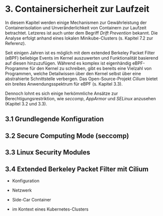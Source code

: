 # 3. Containersicherheit zur Laufzeit

In diesem Kapitel werden einige Mechanismen zur Gewährleistung der Containerisolation und Unveränderlichkeit von Containern zur Laufzeit betrachtet. Letzeres ist auch unter dem Begriff *Drift Prevention* bekannt. Die Analyse erfolgt anhand eines lokalen Minikube-Clusters (s. Kapitel 7.2 zur Referenz).

Seit einigen Jahren ist es möglich mit dem extended Berkeley Packet Filter (eBPF) beliebige Events im Kernel auszuwerten und Funktionalität basierend auf diesen hinzuzufügen. Während es komplex ist eigenhändig eBPF-Programme für den Kernel zu schreiben, gibt es bereits eine Vielzahl von Programmen, welche Detailwissen über den Kernel selbst über eine abstrahierte Schnittstelle verbergen. Das Open-Source-Projekt *Cilium* bietet ein breites Anwendungsspektrum für eBPF (s. Kapitel 3.3).

Dennoch lohnt es sich einige herkömmliche Ansätze zur Berechtigungsrestriktion, wie *seccomp*, *AppArmor* und *SELinux* anzusehen (Kapitel 3.2 und 3.3). 

## 3.1 Grundlegende Konfiguration


## 3.2 Secure Computing Mode (seccomp)


## 3.3 Linux Security Modules



## 3.4 Extended Berkeley Packet Filter mit Cilium

- Konfiguration
- Netzwerk
- Side-Car Container

- im Kontext eines Kubernetes-Clusters


